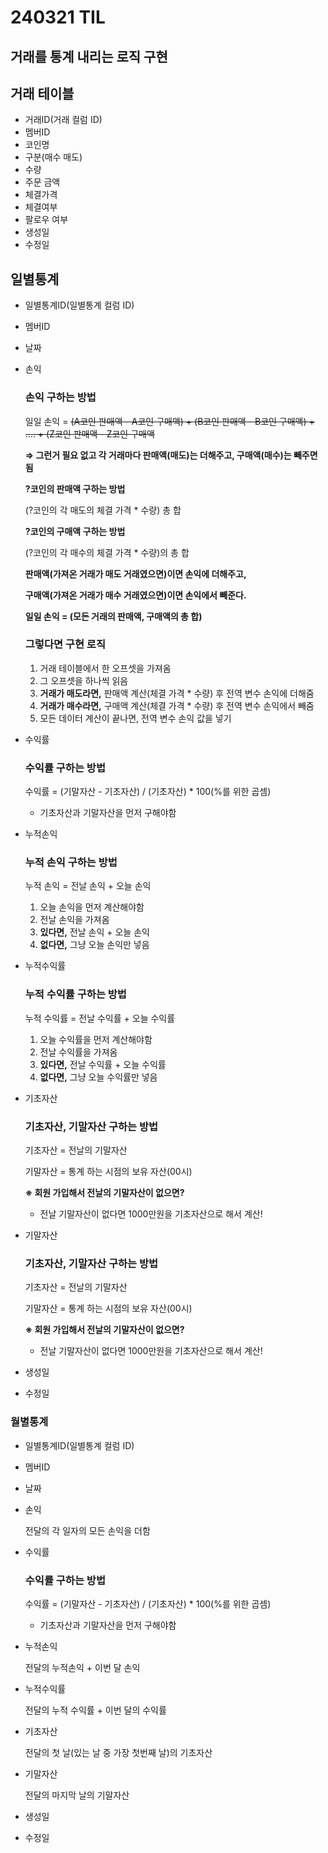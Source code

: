 # 240321 TIL

## 거래를 통계 내리는 로직 구현

## 거래 테이블

- 거래ID(거래 컬럼 ID)
- 멤버ID
- 코인명
- 구분(매수 매도)
- 수량
- 주문 금액
- 체결가격
- 체결여부
- 팔로우 여부
- 생성일
- 수정일

## 일별통계

- 일별통계ID(일별통계 컬럼 ID)
- 멤버ID
- 날짜
- 손익
    
    ### 손익 구하는 방법
    
    일일 손익 = ~~(A코인 판매액 - A코인 구매액) + (B코인 판매액 - B코인 구매액) + …. + (Z코인 판매액 - Z코인 구매액~~
    
    **⇒ 그런거 필요 없고 각 거래마다 판매액(매도)는 더해주고, 구매액(매수)는 빼주면 됨**
    
    **?코인의 판매액 구하는 방법**
    
    (?코인의 각 매도의 체결 가격 * 수량) 총 합
    
    **?코인의 구매액 구하는 방법**
    
    (?코인의 각 매수의 체결 가격 * 수량)의 총 합
    
    **판매액(가져온 거래가 매도 거래였으면)이면 손익에 더해주고,**
    
    **구매액(가져온 거래가 매수 거래였으면)이면 손익에서 빼준다.**
    
    **일일 손익 = (모든 거래의 판매액, 구매액의 총 합)**
    
    ### 그렇다면 구현 로직
    
    1. 거래 테이블에서 한 오프셋을 가져옴
    2. 그 오프셋을 하나씩 읽음
    3. **거래가 매도라면,** 판매액 계산(체결 가격 * 수량) 후 전역 변수 손익에 더해줌
    4. **거래가 매수라면,** 구매액 계산(체결 가격 * 수량) 후 전역 변수 손익에서 빼줌
    5. 모든 데이터 계산이 끝나면, 전역 변수 손익 값을 넣기
- 수익률
    
    ### 수익률 구하는 방법
    
    수익률 = (기말자산 - 기초자산) / (기초자산) * 100(%를 위한 곱셈)
    
    - 기초자산과 기말자산을 먼저 구해야함
- 누적손익
    
    ### 누적 손익 구하는 방법
    
    누적 손익 = 전날 손익 + 오늘 손익
    
    1. 오늘 손익을 먼저 계산해야함
    2. 전날 손익을 가져옴
    3. **있다면,** 전날 손익 + 오늘 손익
    4. **없다면,** 그냥 오늘 손익만 넣음
- 누적수익률
    
    ### 누적 수익률 구하는 방법
    
    누적 수익률 = 전날 수익률 + 오늘 수익률
    
    1. 오늘 수익률을 먼저 계산해야함
    2. 전날 수익률을 가져옴
    3. **있다면,** 전날 수익률 + 오늘 수익률
    4. **없다면,** 그냥 오늘 수익률만 넣음
- 기초자산
    
    ### 기초자산, 기말자산 구하는 방법
    
    기초자산 = 전날의 기말자산
    
    기말자산 = 통계 하는 시점의 보유 자산(00시)
    
    **※ 회원 가입해서 전날의 기말자산이 없으면?**
    
    - 전날 기말자산이 없다면 1000만원을 기초자산으로 해서 계산!
- 기말자산
    
    ### 기초자산, 기말자산 구하는 방법
    
    기초자산 = 전날의 기말자산
    
    기말자산 = 통계 하는 시점의 보유 자산(00시)
    
    **※ 회원 가입해서 전날의 기말자산이 없으면?**
    
    - 전날 기말자산이 없다면 1000만원을 기초자산으로 해서 계산!
- 생성일
- 수정일

### 월별통계

- 일별통계ID(일별통계 컬럼 ID)
- 멤버ID
- 날짜
- 손익
    
    전달의 각 일자의 모든 손익을 더함
    
- 수익률
    
    ### 수익률 구하는 방법
    
    수익률 = (기말자산 - 기초자산) / (기초자산) * 100(%를 위한 곱셈)
    
    - 기초자산과 기말자산을 먼저 구해야함
- 누적손익
    
    전달의 누적손익 + 이번 달 손익
    
- 누적수익률
    
    전달의 누적 수익률 + 이번 달의 수익률
    
- 기초자산
    
    전달의 첫 날(있는 날 중 가장 첫번째 날)의 기초자산
    
- 기말자산
    
    전달의 마지막 날의 기말자산
    
- 생성일
- 수정일
